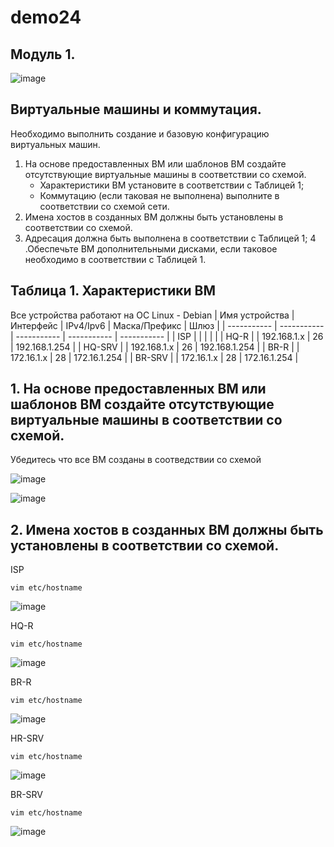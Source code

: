 # demo24
## Модуль 1.
![image](https://github.com/idkwhtiwant/demo24/assets/105741255/f105c1d1-cf0b-441a-82a3-11aad8d109f3)

## Виртуальные машины и коммутация.
Необходимо выполнить создание и базовую конфигурацию виртуальных машин.

1. На основе предоставленных ВМ или шаблонов ВМ создайте отсутствующие виртуальные машины в соответствии со схемой.
      - Характеристики ВМ установите в соответствии с Таблицей 1;
      - Коммутацию (если таковая не выполнена) выполните в соответствии со схемой сети.
2. Имена хостов в созданных ВМ должны быть установлены в соответствии со схемой.
3. Адресация должна быть выполнена в соответствии с Таблицей 1;
4 .Обеспечьте ВМ дополнительными дисками, если таковое необходимо в соответствии с Таблицей 1.

## Таблица 1. Характеристики ВМ
Все устройства работают на OC Linux - Debian
| Имя устройства |  Интерфейс  |  IPv4/Ipv6  | Маска/Префикс | Шлюз |
| ----------- | ----------- | ----------- | ----------- | ----------- |
| ISP            |             |             |               |               |
| HQ-R           |             | 192.168.1.x | 26            | 192.168.1.254 |
| HQ-SRV         |             | 192.168.1.x | 26            | 192.168.1.254 |
| BR-R           |             | 172.16.1.x  | 28            | 172.16.1.254  |
| BR-SRV         |             | 172.16.1.x  | 28            | 172.16.1.254  |

## 1. На основе предоставленных ВМ или шаблонов ВМ создайте отсутствующие виртуальные машины в соответствии со схемой.
Убедитесь что все ВМ созданы в соотведствии со схемой

![image](https://github.com/idkwhtiwant/demo24/assets/105741255/74aa2495-7847-49b5-9319-522013b3bee4)


![image](https://github.com/idkwhtiwant/demo24/assets/105741255/3f1c1764-2198-432c-ba10-2f2d2720c0b2)


## 2. Имена хостов в созданных ВМ должны быть установлены в соответствии со схемой.
ISP
```
vim etc/hostname
```
![image](https://github.com/idkwhtiwant/demo24/assets/105741255/ddd5260c-2a5d-45dd-bc64-72faf798e2b4)

HQ-R
```
vim etc/hostname
```
![image](https://github.com/idkwhtiwant/demo24/assets/105741255/f8b8f92f-df1a-4325-b970-a844c6e98a38)

BR-R
```
vim etc/hostname
```
![image](https://github.com/idkwhtiwant/demo24/assets/105741255/419cb478-9c0c-4115-8982-41763e78f9a9)

HR-SRV
```
vim etc/hostname
```
![image](https://github.com/idkwhtiwant/demo24/assets/105741255/94b85b5f-1d74-47c7-a55c-4c84088d4cf9)

BR-SRV
```
vim etc/hostname
```
![image](https://github.com/idkwhtiwant/demo24/assets/105741255/55c916b8-e7db-45bf-82b8-d47b1d445024)


